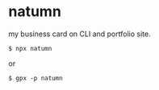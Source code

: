 # natumn
my business card on CLI and portfolio site.
```
$ npx natumn
```
or
```
$ gpx -p natumn
```
